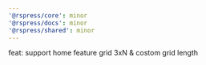 ```yaml
---
'@rspress/core': minor
'@rspress/docs': minor
'@rspress/shared': minor
---
```


feat: support home feature grid 3xN & costom grid length
